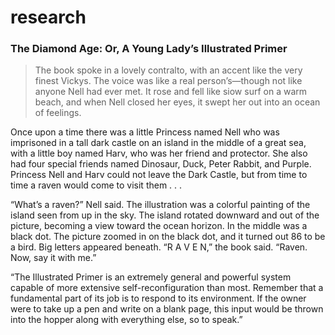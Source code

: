 # research

### The Diamond Age: Or, A Young Lady’s Illustrated Primer

> The book spoke in a lovely contralto, with an accent like the very finest Vickys. The voice was like a real person’s—though not like anyone Nell had ever met. It rose and fell like siow surf on a warm beach, and when Nell closed her eyes, it swept her out into an ocean of feelings.

Once upon a time there was a little Princess named Nell who was imprisoned in a tall dark castle on an island in the middle of a great sea, with a little boy named Harv, who was her friend and protector. She also had four special friends named Dinosaur, Duck, Peter Rabbit, and Purple. Princess Nell and Harv could not leave the Dark Castle, but from time to time a raven would come to visit them . . .

“What’s a raven?” Nell said.
The illustration was a colorful painting of the island seen from up in the sky. The island rotated downward and out of the picture, becoming a view toward the ocean horizon. In the middle was a black dot. The picture zoomed in on the black dot, and it turned out 86 to be a bird. Big letters appeared beneath. “R A V E N,” the book said. “Raven. Now, say it with me.”

“The Illustrated Primer is an extremely general and powerful system capable of more extensive self-reconfiguration than most. Remember that a fundamental part of its job is to respond to its environment. If the owner were to take up a pen and write on a blank page, this input would be thrown into the hopper along with everything else, so to speak.”